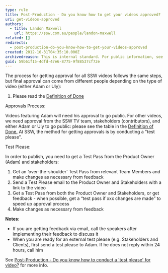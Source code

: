 ```yaml
---
type: rule
title: Post-Production - Do you know how to get your videos approved?
uri: get-videos-approved
authors:
  - title: Landon Maxwell
    url: https://ssw.com.au/people/landon-maxwell
related: []
redirects:
  - post-production-do-you-know-how-to-get-your-videos-approved
created: 2012-10-31T04:35:10.000Z
archivedreason: This is internal standard. For public information, see https://ssw.com.au/rules/test-please-for-video
guid: 59b61f15-4dfd-47e6-8775-9f88537cf72e
---
```


The process for getting approval for all SSW videos follows the same steps, but final approval can come from different people depending on the type of video (either Adam or Uly):

1. Please read the [Definition of Done](https://sswcom.sharepoint.com/:w:/s/SSWTV669/Ece7GINNLeJIj7KxY1hGGL8BPlUMUC3fG3RBYkKjteZN8A?e=nFEsLj)

<!--endintro-->

Approvals Process:

Videos featuring Adam will need his approval to go public. For other videos, we need approval from the SSW TV team, stakeholders (contributors), and either Adam or Uly to go public: please see the table in the [Definition of Done.](https://sswcom.sharepoint.com/:w:/s/SSWTV669/Ece7GINNLeJIj7KxY1hGGL8BPlUMUC3fG3RBYkKjteZN8A?e=nFEsLj)
At SSW, the method for getting approvals is by conducting a "test please".

Test Please:

In order to publish, you need to get a Test Pass from the Product Owner (Adam) and stakeholders:

1. Get an ‘over-the-shoulder’ Test Pass from relevant Team Members and make changes as necessary from feedback
2. Send a Test Please email to the Product Owner and Stakeholders with a link to the video
3. Get a Test Pass from both the Product Owner and Stakeholders, or get feedback - when possible, get a “test pass if xxx changes are made” to speed up approval process
4. Make changes as necessary from feedback

**Notes:**

* If you are getting feedback via email, call the speakers after implementing their feedback to discuss it
* When you are ready for an external test please (e.g. Stakeholders and Clients), first send a test please to Adam. If he does not reply within 24 hours, call him

See [Post-Production - Do you know how to conduct a 'test please' for video?](/test-please-for-video) for more info.
